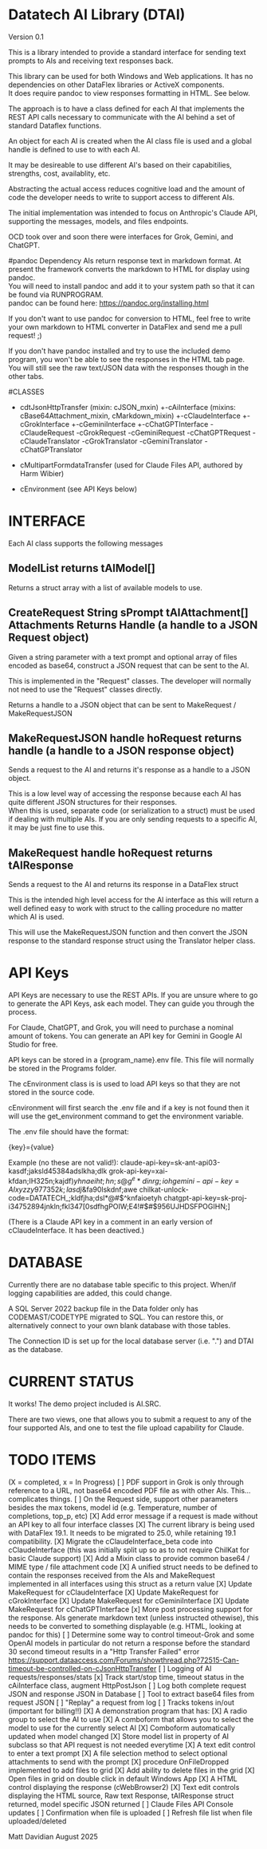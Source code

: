 # Datatech AI Library (DTAI)

Version 0.1

This is a library intended to provide a standard interface for sending text prompts to AIs and receiving text responses back.  

This library can be used for both Windows and Web applications.  It has no dependencies on other DataFlex libraries or ActiveX components.  
It does require pandoc to view responses formatting in HTML.  See below.

The approach is to have a class defined for each AI that implements the REST API calls necessary to communicate with the AI behind a set of standard Dataflex functions.

An object for each AI is created when the AI class file is used and a global handle is defined to use to with each AI.

It may be desireable to use different AI's based on their capabitilies, strengths, cost, availablity, etc.  

Abstracting the actual access reduces cognitive load and the amount of code the developer needs to write to support access to different AIs.

The initial implementation was intended to focus on Anthropic's Claude API, supporting the messages, models, and files endpoints.

OCD took over and soon there were interfaces for Grok, Gemini, and ChatGPT.

#pandoc Dependency
AIs return response text in markdown format.  At present the framework converts the markdown to HTML for display using pandoc.  
You will need to install pandoc and add it to your system path so that it can be found via RUNPROGRAM.  
pandoc can be found here:  https://pandoc.org/installing.html

If you don't want to use pandoc for conversion to HTML, feel free to write your own markdown to HTML converter in DataFlex and send me a pull request! ;)

If you don't have pandoc installed and try to use the included demo program, you won't be able to see the responses in the HTML tab page.  
You will still see the raw text/JSON data with the responses though in the other tabs.

#CLASSES
 - cdtJsonHttpTransfer (mixin: cJSON_mxin)
   +-cAiInterface (mixins: cBase64Attachment_mixin, cMarkdown_mixin)
     +-cClaudeInterface
     +-cGrokInterface
     +-cGeminiInterface
     +-cChatGPTInterface
 -cClaudeRequest
 -cGrokRequest
 -cGeminiRequest
 -cChatGPTRequest
 -cClaudeTranslator
 -cGrokTranslator
 -cGeminiTranslator
 -cChatGPTranslator

 - cMultipartFormdataTransfer (used for Claude Files API, authored by Harm Wibier)

 - cEnvironment (see API Keys below)

# INTERFACE
Each AI class supports the following messages

## ModelList returns tAIModel[]
Returns a struct array with a list of available models to use.

## CreateRequest String sPrompt tAIAttachment[] Attachments Returns Handle (a handle to a JSON Request object)
Given a string parameter with a text prompt and optional array of files encoded as base64, construct a JSON request that can be sent to the AI.

This is implemented in the "Request" classes.  The developer will normally not need to use the "Request" classes directly.

Returns a handle to a JSON object that can be sent to MakeRequest / MakeRequestJSON

## MakeRequestJSON handle hoRequest returns handle (a handle to a JSON response object)
Sends a request to the AI and returns it's response as a handle to a JSON object.

This is a low level way of accessing the response because each AI has quite different JSON structures for their responses.  
When this is used, separate code (or serialization to a struct) must be used if dealing with multiple AIs.  If you are only
sending requests to a specific AI, it may be just fine to use this.

## MakeRequest handle hoRequest returns tAIResponse
Sends a request to the AI and returns its response in a DataFlex struct 

This is the intended high level access for the AI interface as this will return a well defined easy to work with struct to the calling procedure no matter which AI is used.

This will use the MakeRequestJSON function and then convert the JSON response to the standard response struct using the Translator helper class.

# API Keys

API Keys are necessary to use the REST APIs.  If you are unsure where to go to generate the API Keys, ask each model.  They can guide you through the process.

For Claude, ChatGPT, and Grok, you will need to purchase a nominal amount of tokens.  You can generate an API key for Gemini in Google AI Studio for free.

API keys can be stored in a {program_name}.env file.  This file will normally be stored in the Programs folder.  

The cEnvironment class is is used to load API keys so that they are not stored in the source code.

cEnvironment will first search the .env file and if a key is not found then it will use the get_environment command to get the environment variable.

The .env file should have the format:

{key}={value}

Example (no these are not valid!):
claude-api-key=sk-ant-api03-kasdf;jaksld45384adslkha;dlk
grok-api-key=xai-kfdan;IH325n;kajdf$)yhnaeiht;hn;s@g^e*dinrg;ioh
gemini-api-key=AIxyzzy977352k;lasdj%^$&fa90lskdnf;awe
chilkat-unlock-code=DATATECH_;kldfjha;dsl*@#$^knfaioetyh
chatgpt-api-key=sk-proj-i34752894jnkln;fkl347[0sdfhgPOIW;E4!#$#$956UJHDSFPOGIHN;]

(There is a Claude API key in a comment in an early version of cClaudeInterface.  It has been deactived.)

# DATABASE

Currently there are no database table specific to this project.  When/if logging capabilities are added, this could change.

A SQL Server 2022 backup file in the Data folder only has CODEMAST/CODETYPE migrated to SQL.  You can restore this, or alternatively connect to your own blank database with those tables.

The Connection ID is set up for the local database server (i.e. ".") and DTAI as the database.

# CURRENT STATUS

It works!  The demo project included is AI.SRC.  

There are two views, one that allows you to submit a request to any of the four supported AIs, and one to test the file upload capability for Claude.

# TODO ITEMS
 (X = completed, x = In Progress)
 [ ] PDF support in Grok is only through reference to a URL, not base64 encoded PDF file as with other AIs.  This... complicates things.
 [ ] On the Request side, support other parameters besides the max tokens, model id (e.g. Temperature, number of completions, top_p, etc)
 [X] Add error message if a request is made without an API key to all four interface classes
 [X] The current library is being used with DataFlex 19.1.  It needs to be migrated to 25.0, while retaining 19.1 compatibility.
 [X] Migrate the cClaudeInterface_beta code into cClaudeInterface (this was initially split up so as to not require ChilKat for basic Claude support)
 [X] Add a Mixin class to provide common base64 / MIME type / file attachment code 
 [X] A unified struct needs to be defined to contain the responses received from the AIs and MakeRequest implemented in all interfaces using this struct as a return value
     [X] Update MakeRequest for cClaudeInterface
     [X] Update MakeRequest for cGrokInterface
     [X] Update MakeRequest for cGeminiInterface
     [X] Update MakeRequest for cChatGPTInterface
 [x] More post processing support for the response.  AIs generate markdown text (unless instructed othewise), this needs to be converted to something displayable (e.g. HTML, looking at pandoc for this)
 [ ] Determine some way to control timeout-Grok and some OpenAI models in particular do not return a response before the standard 30 second timeout results in a "Http Transfer Failed" error
      https://support.dataaccess.com/Forums/showthread.php?72515-Can-timeout-be-controlled-on-cJsonHttpTransfer
 [ ] Logging of AI requests/responses/stats
     [x] Track start/stop time, timeout status in the cAiInterface class, augment HttpPostJson
     [ ] Log both complete request JSON and response JSON in Database
     [ ] Tool to extract base64 files from request JSON
     [ ] "Replay" a request from log
     [ ] Tracks tokens in/out (important for billing!!)
 [X] A demonstration program that has:
     [X] A radio group to select the AI to use
     [X] A comboform that allows you to select the model to use for the currently select AI
        [X] Comboform automatically updated when model changed
        [X] Store model list in property of AI subclass so that API request is not needed everytime
     [X] A text edit control to enter a text prompt
     [X] A file selection method to select optional attachments to send with the prompt
        [X] procedure OnFileDropped implemented to add files to grid
        [X] Add ability to delete files in the grid
        [X] Open files in grid on double click in default Windows App
     [X] A HTML control displaying the response (cWebBrowser2)
     [X] Text edit controls displaying the HTML source, Raw text Response, tAIResponse struct returned, model specific JSON returned
 [ ] Claude Files API Console updates
     [ ] Confirmation when file is uploaded
     [ ] Refresh file list when file uploaded/deleted

Matt Davidian August 2025
